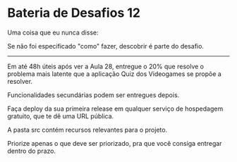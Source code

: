 # Bateria de Desafios 12

Uma coisa que eu nunca disse:

Se não foi especificado "como" fazer, descobrir é parte do desafio.

---

Em até 48h úteis após ver a Aula 28, entregue o 20% que resolve o problema mais latente que a aplicação Quiz dos Videogames se propõe a resolver. 

Funcionalidades secundárias podem ser entregues depois. 

Faça deploy da sua primeira release em qualquer serviço de hospedagem gratuito, que te dê uma URL pública. 

A pasta src contém recursos relevantes para o projeto.

Priorize apenas o que deve ser priorizado, pra que você consiga entregar dentro do prazo. 
